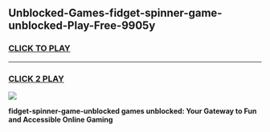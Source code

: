 
## Unblocked-Games-fidget-spinner-game-unblocked-Play-Free-9905y
<h3>
<a href="https://premium76.site?title=fidget-spinner-game-unblocked&ref=18A1">CLICK TO PLAY</a></h3>
<hr>

<h3>
<a href="https://premium76.site?title=fidget-spinner-game-unblocked&ref=18A1">CLICK 2 PLAY</a>
  
</h3>

<a href="https://premium76.site?title=fidget-spinner-game-unblocked&ref=18A1"><img src="https://clearcache.store/games.png"></a>


**fidget-spinner-game-unblocked games unblocked: Your Gateway to Fun and Accessible Online Gaming**
